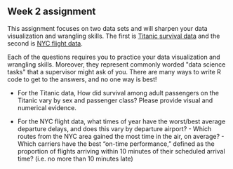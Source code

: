 ## Week 2 assignment

This assignment focuses on two data sets and will sharpen your data visualization and wrangling skills.  The first is [Titanic survival data](https://downgit.github.io/#/home?url=https://github.com/dpuelz/MachineLearning_MSBA-WP/blob/main/data/TitanicSurvival.csv) and the second is [NYC flight data](https://downgit.github.io/#/home?url=https://github.com/dpuelz/MachineLearning_MSBA-WP/blob/main/data/nycflights13.csv).

Each of the questions requires you to practice your data visualization and wrangling skills.  Moreover, they represent commonly worded "data science tasks" that a supervisor might ask of you.  There are many ways to write R code to get to the answers, and no one way is best!  

- For the Titanic data, How did survival among adult passengers on the Titanic vary by sex and passenger class?  Please provide visual and numerical evidence.

- For the NYC flight data, what times of year have the worst/best average departure delays, and does this vary by departure airport? - Which routes from the NYC area gained the most time in the air, on average? - Which carriers have the best “on-time performance,” defined as the proportion of flights arriving within 10 minutes of their scheduled arrival time? (i.e. no more than 10 minutes
late)

